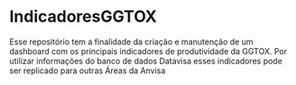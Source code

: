 # IndicadoresGGTOX
Esse repositório tem a finalidade da criação e manutenção de um dashboard com os principais indicadores de produtividade da GGTOX. Por utilizar informações do banco de dados Datavisa esses indicadores pode ser replicado para outras Áreas da Anvisa
